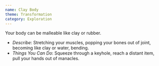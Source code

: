 ```yaml
---
name: Clay Body
theme: Transformation
category: Exploration
---
```


Your body can be malleable like clay or rubber.

* *Describe*: Stretching your muscles, popping your bones out of joint, becoming like clay or water, bending.
* *Things You Can Do*: Squeeze through a keyhole, reach a distant item, pull your hands out of manacles.